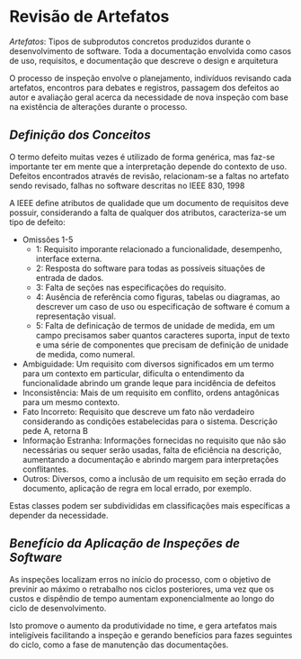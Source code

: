 # **Revisão de Artefatos**

*Artefatos*: Tipos de subprodutos concretos produzidos durante o desenvolvimento de software. Toda a documentação envolvida como casos de uso, requisitos, e documentação que descreve o design e arquitetura

O processo de inspeção envolve o planejamento, indivíduos revisando cada artefatos, encontros para debates e registros, passagem dos defeitos ao autor e avaliação geral acerca da necessidade de nova inspeção com base na existência de alterações durante o processo.

## *Definição dos Conceitos*

O termo defeito muitas vezes é utilizado de forma genérica, mas faz-se importante ter em mente que a interpretação depende do contexto de uso. Defeitos encontrados através de revisão, relacionam-se a faltas no artefato sendo revisado, falhas no software descritas no IEEE 830, 1998

A IEEE define atributos de qualidade que um documento de requisitos deve possuir, considerando a falta de qualquer dos atributos, caracteriza-se um tipo de defeito:

- Omissões 1-5
  - 1: Requisito imporante relacionado a funcionalidade, desempenho, interface externa.
  - 2: Resposta do software para todas as possíveis situações de entrada de dados.
  - 3: Falta de seções nas especificações do requisito.
  - 4: Ausência de referência como figuras, tabelas ou diagramas, ao descrever um caso de uso ou especificação de software é comum a representação visual.
  - 5: Falta de definicação de termos de unidade de medida, em um campo precisamos saber quantos caracteres suporta, input de texto e uma série de componentes que precisam de definição de unidade de medida, como numeral.
- Ambiguidade: Um requisito com diversos significados em um termo para um contexto em particular, dificulta o entendimento da funcionalidade abrindo um grande leque para incidência de defeitos
- Inconsistência: Mais de um requisito em conflito, ordens antagônicas para um mesmo contexto.
- Fato Incorreto: Requisito que descreve um fato não verdadeiro considerando as condições estabelecidas para o sistema. Descrição pede A, retorna B
- Informação Estranha: Informações fornecidas no requisito que não são necessárias ou sequer serão usadas, falta de eficiência na descrição, aumentando a documentação e abrindo margem para interpretações conflitantes.
- Outros: Diversos, como a inclusão de um requisito em seção errada do documento, aplicação de regra em local errado, por exemplo.

Estas classes podem ser subdivididas em classificações mais específicas a depender da necessidade.

## *Benefício da Aplicação de Inspeções de Software*

As inspeções localizam erros no início do processo, com o objetivo de previnir ao máximo o retrabalho nos ciclos posteriores, uma vez que os custos e dispêndio de tempo aumentam exponencialmente ao longo do ciclo de desenvolvimento.

Isto promove o aumento da produtividade no time, e gera artefatos mais inteligíveis facilitando a inspeção e gerando benefícios para fazes seguintes do ciclo, como a fase de manutenção das documentações.